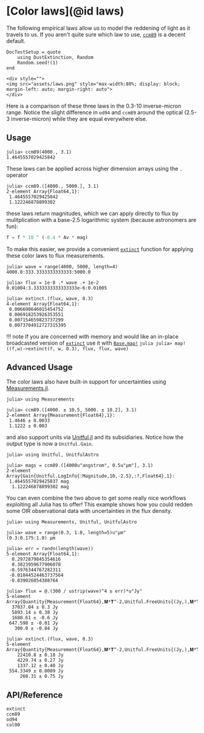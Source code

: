
# [Color laws](@id laws)

The following empirical laws allow us to model the reddening of light as it travels to us. If you aren't quite sure which law to use, [`ccm89`](@ref) is a decent default.

```@meta
DocTestSetup = quote
    using DustExtinction, Random
    Random.seed!(1)
end
```

```@raw html
<div style="">
<img src="assets/laws.png" style="max-width:80%; display: block; margin-left: auto; margin-right: auto">
</div>
```
Here is a comparison of these three laws in the 0.3-10 inverse-micron range. Notice the slight difference in `od94` and `ccm89` around the optical (2.5-3 inverse-micron) while they are equal everywhere else.

## Usage

```jldoctest
julia> ccm89(4000., 3.1)
1.4645557029425842

```

These laws can be applied across higher dimension arrays using the `.` operator

```jldoctest
julia> ccm89.([4000., 5000.], 3.1)
2-element Array{Float64,1}:
 1.4645557029425842
 1.122246878899302

```

these laws return magnitudes, which we can apply directly to flux by mulitplication with a base-2.5 logarithmic system (because astronomers are fun):

```julia
f = f * 10 ^ (-0.4 * Av * mag)
```

To make this easier, we provide a convenient [`extinct`](@ref) function for applying these color laws to flux measurements.

```jldoctest
julia> wave = range(4000, 5000, length=4)
4000.0:333.3333333333333:5000.0

julia> flux = 1e-8 .* wave .+ 1e-2
0.01004:3.3333333333333333e-6:0.01005

julia> extinct.(flux, wave, 0.3)
4-element Array{Float64,1}:
 0.006698646015454752 
 0.006918253926353551 
 0.007154659823737299 
 0.0073704912727315395

```

!!! note
    If you are concerned with memory and would like an in-place broadcasted version of [`extinct`](@ref) use it with [`Base.map!`](https://docs.julialang.org/en/v1/base/collections/#Base.map!)
    ```julia
    julia> map!((f,w)->extinct(f, w, 0.3), flux, flux, wave)
    ```

## Advanced Usage

The color laws also have built-in support for uncertainties using [Measurements.jl](https://github.com/juliaphysics/measurements.jl).

```jldoctest setup
julia> using Measurements

julia> ccm89.([4000. ± 10.5, 5000. ± 10.2], 3.1)
2-element Array{Measurement{Float64},1}:
 1.4646 ± 0.0033
 1.1222 ± 0.003

```

and also support units via [Unitful.jl](https://github.com/painterqubits/unitful.jl) and its subsidiaries. Notice how the output type is now a `Unitful.Gain`.

```jldoctest
julia> using Unitful, UnitfulAstro

julia> mags = ccm89.([4000u"angstrom", 0.5u"μm"], 3.1)
2-element Array{Gain{Unitful.LogInfo{:Magnitude,10,-2.5},:?,Float64},1}:
 1.4645557029425837 mag
  1.122246878899302 mag

```

You can even combine the two above to get some really nice workflows exploiting all Julia has to offer! This example shows how you 
could redden some OIR observational data with uncertainties in the flux density.

```jldoctest setup
julia> using Measurements, Unitful, UnitfulAstro

julia> wave = range(0.3, 1.0, length=5)u"μm"
(0.3:0.175:1.0) μm

julia> err = randn(length(wave))
5-element Array{Float64,1}:
  0.2972879845354616
  0.3823959677906078
 -0.5976344767282311
 -0.01044524463737564
 -0.839026854388764

julia> flux = @.(300 / ustrip(wave)^4 ± err)*u"Jy"
5-element Array{Quantity{Measurement{Float64},𝐌*𝐓^-2,Unitful.FreeUnits{(Jy,),𝐌*𝐓^-2,nothing}},1}:
  37037.04 ± 0.3 Jy
  5893.14 ± 0.38 Jy
  1680.61 ± -0.6 Jy
 647.598 ± -0.01 Jy
   300.0 ± -0.84 Jy

julia> extinct.(flux, wave, 0.3)
5-element Array{Quantity{Measurement{Float64},𝐌*𝐓^-2,Unitful.FreeUnits{(Jy,),𝐌*𝐓^-2,nothing}},1}:
    22410.8 ± 0.18 Jy
    4229.74 ± 0.27 Jy
    1337.12 ± 0.48 Jy
 554.3349 ± 0.0089 Jy
     268.31 ± 0.75 Jy

```

## API/Reference

```@docs
extinct
ccm89
od94
cal00
```
